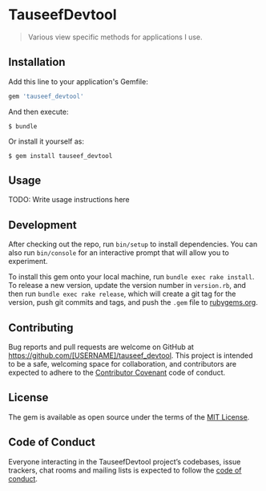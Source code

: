 # TauseefDevtool

> Various view specific methods for applications I use.

## Installation

Add this line to your application's Gemfile:

```ruby
gem 'tauseef_devtool'
```

And then execute:

    $ bundle

Or install it yourself as:

    $ gem install tauseef_devtool

## Usage

TODO: Write usage instructions here

## Development

After checking out the repo, run `bin/setup` to install dependencies. You can also run `bin/console` for an interactive prompt that will allow you to experiment.

To install this gem onto your local machine, run `bundle exec rake install`. To release a new version, update the version number in `version.rb`, and then run `bundle exec rake release`, which will create a git tag for the version, push git commits and tags, and push the `.gem` file to [rubygems.org](https://rubygems.org).

## Contributing

Bug reports and pull requests are welcome on GitHub at https://github.com/[USERNAME]/tauseef_devtool. This project is intended to be a safe, welcoming space for collaboration, and contributors are expected to adhere to the [Contributor Covenant](http://contributor-covenant.org) code of conduct.

## License

The gem is available as open source under the terms of the [MIT License](https://opensource.org/licenses/MIT).

## Code of Conduct

Everyone interacting in the TauseefDevtool project’s codebases, issue trackers, chat rooms and mailing lists is expected to follow the [code of conduct](https://github.com/[USERNAME]/tauseef_devtool/blob/master/CODE_OF_CONDUCT.md).
